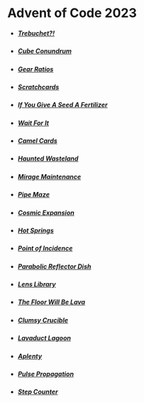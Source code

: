 # Advent of Code 2023

* ##### [Trebuchet?!](https://github.com/iliyaYanev/advent-of-code-2023/tree/master/src/main/java/day_01)
* ##### [Cube Conundrum](https://github.com/iliyaYanev/advent-of-code-2023/tree/master/src/main/java/day_02)
* ##### [Gear Ratios](https://github.com/iliyaYanev/advent-of-code-2023/tree/master/src/main/java/day_03)
* ##### [Scratchcards](https://github.com/iliyaYanev/advent-of-code-2023/tree/master/src/main/java/day_04)
* ##### [If You Give A Seed A Fertilizer](https://github.com/iliyaYanev/advent-of-code-2023/tree/master/src/main/java/day_05)
* ##### [Wait For It](https://github.com/iliyaYanev/advent-of-code-2023/tree/master/src/main/java/day_06)
* ##### [Camel Cards](https://github.com/iliyaYanev/advent-of-code-2023/tree/master/src/main/java/day_07)
* ##### [Haunted Wasteland](https://github.com/iliyaYanev/advent-of-code-2023/tree/master/src/main/java/day_08)
* ##### [Mirage Maintenance](https://github.com/iliyaYanev/advent-of-code-2023/tree/master/src/main/java/day_09)
* ##### [Pipe Maze](https://github.com/iliyaYanev/advent-of-code-2023/tree/master/src/main/java/day_10)
* ##### [Cosmic Expansion](https://github.com/iliyaYanev/advent-of-code-2023/tree/master/src/main/java/day_11)
* ##### [Hot Springs](https://github.com/iliyaYanev/advent-of-code-2023/tree/master/src/main/java/day_12)
* ##### [Point of Incidence](https://github.com/iliyaYanev/advent-of-code-2023/tree/master/src/main/java/day_13)
* ##### [Parabolic Reflector Dish](https://github.com/iliyaYanev/advent-of-code-2023/tree/master/src/main/java/day_14)
* ##### [Lens Library](https://github.com/iliyaYanev/advent-of-code-2023/tree/master/src/main/java/day_15)
* ##### [The Floor Will Be Lava](https://github.com/iliyaYanev/advent-of-code-2023/tree/master/src/main/java/day_16)
* ##### [Clumsy Crucible](https://github.com/iliyaYanev/advent-of-code-2023/tree/master/src/main/java/day_17)
* ##### [Lavaduct Lagoon](https://github.com/iliyaYanev/advent-of-code-2023/tree/master/src/main/java/day_18)
* ##### [Aplenty](https://github.com/iliyaYanev/advent-of-code-2023/tree/master/src/main/java/day_19)
* ##### [Pulse Propagation](https://github.com/iliyaYanev/advent-of-code-2023/tree/master/src/main/java/day_20)
* ##### [Step Counter](https://github.com/iliyaYanev/advent-of-code-2023/tree/master/src/main/java/day_21)

